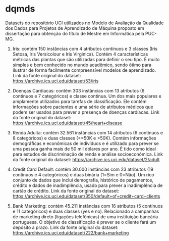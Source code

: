 # dqmds
Datasets do repositório UCI utilizados no Modelo de Avaliação da Qualidade dos Dados para Projetos de Aprendizado de Máquina proposto em dissertação para obtenção do título de Mestre em Informática pela PUC-MG.

1) Iris: contém 150 instâncias com 4 atributos contínuos e 3 classes (Iris Setosa, Iris Versicolour e Iris Virginica).
Contém 4 características métricas das plantas que são utilizadas para definir o seu tipo. É muito simples e bem conhecido no mundo acadêmico, sendo ótimo para ilustrar de forma facilmente compreensível modelos de aprendizado.
Link da fonte original do dataset: https://archive.ics.uci.edu/dataset/53/iris

2) Doenças Cardiacas: contém 303 instâncias com 13 atributos (6 contínuos e 7 categóricos) e classe contínua.
Um dos mais populares e amplamente utilizados para tarefas de classificação. Ele contém informações sobre pacientes e uma série de atributos médicos que podem ser usados para prever a presença de doenças cardíacas.
Link da fonte original do dataset: https://archive.ics.uci.edu/dataset/45/heart+disease

3) Renda Adulta: contém 32.561 instâncias com 14 atributos (6 contínuos e 8 categóricos) e duas classes (<=50K e >50K).
Contém informações demográficas e econômicas de indivíduos e é utilizado para prever se uma pessoa ganha mais de 50 mil dólares por ano. É tido como ideal para estudos de discriminação de renda e análise socioeconômica.
Link da fonte original do dataset: https://archive.ics.uci.edu/dataset/2/adult

4) Credit Card Default: contém 30.000 instâncias com 23 atributos (19 contínuos e 4 categóricos) e duas binária (1=Sim e 0=Não).
Um rico conjunto de dados que inclui demografia, histórico de pagamentos, crédito e dados de inadimplência, usado para prever a inadimplência de cartão de crédito.
Link da fonte original do dataset: https://archive.ics.uci.edu/dataset/350/default+of+credit+card+clients

5) Bank Marketing: contém 45.211 instâncias com 16 atributos (5 contínuos e 11 categóricos) e duas classes (yes e no).
Relacionado a campanhas de marketing direto (ligações telefônicas) de uma instituição bancária portuguesa. O objetivo de classificação é prever se o cliente fará um depósito a prazo.
Link da fonte original do dataset: https://archive.ics.uci.edu/dataset/222/bank+marketing
